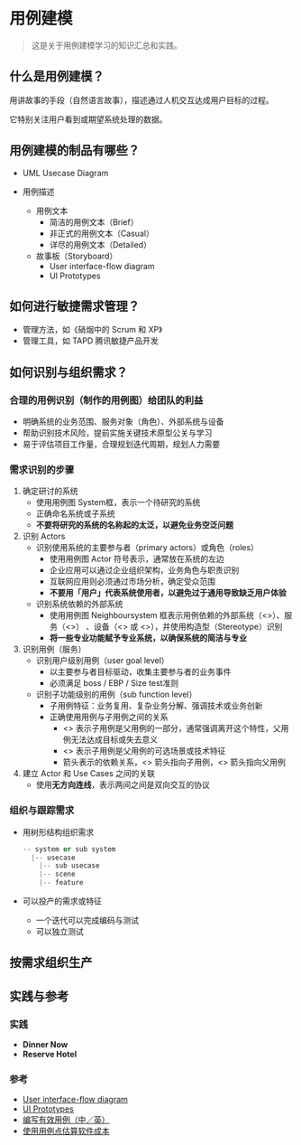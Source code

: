 # 用例建模

> 这是关于用例建模学习的知识汇总和实践。



## 什么是用例建模？

用讲故事的手段（自然语言故事），描述通过人机交互达成用户目标的过程。

它特别关注用户看到或期望系统处理的数据。



## 用例建模的制品有哪些？

- UML Usecase Diagram

- 用例描述
  - 用例文本
    - 简洁的用例文本（Brief）
    - 非正式的用例文本（Casual）
    - 详尽的用例文本（Detailed）
  - 故事板（Storyboard）
    - User interface-flow diagram
    - UI Prototypes


## 如何进行敏捷需求管理？

- 管理方法，如《硝烟中的 Scrum 和 XP》
- 管理工具，如 TAPD 腾讯敏捷产品开发


## 如何识别与组织需求？

### 合理的用例识别（制作的用例图）给团队的利益

- 明确系统的业务范围、服务对象（角色）、外部系统与设备
- 帮助识别技术风险，提前实施关键技术原型公关与学习
- 易于评估项目工作量，合理规划迭代周期，规划人力需要


### 需求识别的步骤

1. 确定研讨的系统
   - 使用用例图 System框，表示一个待研究的系统
   - 正确命名系统或子系统
   - **不要将研究的系统的名称起的太泛，以避免业务空泛问题**
2. 识别 Actors
   - 识别使用系统的主要参与者（primary actors）或角色（roles）
     - 使用用例图 Actor 符号表示，通常放在系统的左边
     - 企业应用可以通过企业组织架构，业务角色与职责识别
     - 互联网应用则必须通过市场分析，确定受众范围
     - **不要用「用户」代表系统使用者，以避免过于通用导致缺乏用户体验**
   - 识别系统依赖的外部系统
     - 使用用例图 Neighboursystem 框表示用例依赖的外部系统（<<system>>）、服务（<<service>>） 、设备（<<device>> 或 <<sensor>>），并使用构造型（Stereotype）识别
     - **将一些专业功能赋予专业系统，以确保系统的简洁与专业**
3. 识别用例（服务）
   - 识别用户级别用例（user goal level）
     - 以主要参与者目标驱动，收集主要参与者的业务事件
     - 必须满足 boss / EBP / Size test准则
   - 识别子功能级别的用例（sub function level）
     - 子用例特征：业务复用、复杂业务分解、强调技术或业务创新
     - 正确使用用例与子用例之间的关系
       - <<include>> 表示子用例是父用例的一部分，通常强调离开这个特性，父用例无法达成目标或失去意义
       - <<extend>> 表示子用例是父用例的可选场景或技术特征
       - 箭头表示的依赖关系，<<include>> 箭头指向子用例，<<extend>> 箭头指向父用例
4. 建立 Actor 和 Use Cases 之间的关联
   - 使用**无方向连线**，表示两间之间是双向交互的协议


### 组织与跟踪需求

- 用树形结构组织需求

  ```c++
  -- system or sub system
    |-- usecase
      |-- sub usecase
      |-- scene
      |-- feature
  ```

- 可以投产的需求或特征
  - 一个迭代可以完成编码与测试
  - 可以独立测试




## 按需求组织生产





## 实践与参考

### 实践

- **Dinner Now**
- **Reserve Hotel**

### 参考

- [User interface-flow diagram](http://agilemodeling.com/artifacts/uiFlowDiagram.htm)
- [UI Prototypes](http://agilemodeling.com/artifacts/uiPrototype.htm)
- [编写有效用例（中／英）](http://download.csdn.net/detail/zyg345382708/3094197)
- [使用用例点估算软件成本](https://www.ibm.com/developerworks/cn/rational/edge/09/mar09/collaris_dekker/index.html)